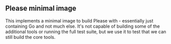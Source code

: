 Please minimal image
--------------------

This implements a minimal image to build Please with - essentially
just containing Go and not much else. It's not capable of building
some of the additional tools or running the full test suite, but we
use it to test that we can still build the core tools.
